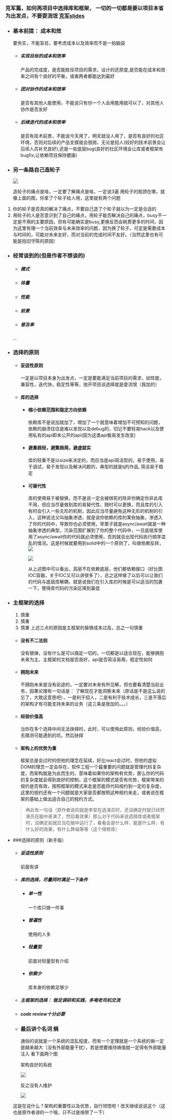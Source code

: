 ### 克军篇，如何再项目中选择库和框架， 一切的一切都是要以项目本省为出发点，不要耍流氓 [克军slides](https://kejun.github.io/FEDay2017_08_Slides/?from=singlemessage)
  * ### 基本前提： 成本和效
    要务实，不能盲目，要考虑成本以及效率而不是一拍脑袋
    * ##### 实现目标的成本和效率
      产品的完成度，是否能胜任项目的需求，设计的还原度,是否能在成本和效率之间有个良好的平衡，或者两者都能达到最好
    * ##### 团对协作的成本和效率
      是否有其他人能使用，不能说只有你一个人会用能用就可以了，对其他人协作是否友好
    * ##### 后续迭代的成本和效率
      是否有技术前景，不能说今天用了，明天就没人用了，是否有良好的社区环境，否则对后续的产品支撑就会很弱，无论是招人(较好的技术前景会让后续人员补充良好),还是一些底层bug(良好的社区环境会让库或者框架有bugfix,让依赖项目保持健康)
  * ### 另一条路自己造轮子
    ![](https://thumbnail0.baidupcs.com/thumbnail/426046ed3a2ab0030fb12a3233205a89?fid=917901536-250528-499694171898685&time=1503968400&rt=sh&sign=FDTAER-DCb740ccc5511e5e8fedcff06b081203-PTLXwdWXIM0j%2B%2FmeZ1K5P3EDKZ8%3D&expires=8h&chkv=0&chkbd=0&chkpc=&dp-logid=5575764094601479474&dp-callid=0&size=c710_u400&quality=100&vuk=-&ft=video)
  
    造轮子的痛点是啥，一定要了解痛点是啥，一定说3遍
    用轮子的瓶颈在哪，就像上面的图，你拿了个轮子给人用，这里就有两个问题
  1. 你的轮子是否真的解决了痛点，不要自己造了个轮子就以为一定是合适的
  2. 用轮子的人是否意识到了自己的痛点，用轮子能否解决自己的痛点，busy不一定是不用的主要原因，但有可能确实是busy,更换反而会耗费更多的时间，因为这里有理一个当前效率与未来效率的问题，因为换了轮子，可定是需要成本与时间的，可能对未来友好，而对当前的完成时间不友好。（当然这里也有可能是抱旧守陈的原因）

  * ### 经常谈到的(但是作者不想谈的)
    * ##### 模式
    * ##### 体量
    * ##### 性能
    * ##### 前景
    * ##### 普及率
    ...
  
  * ### 选择的原则
    * #### 妥适性原则
      一定是以项目本身为出发点，一定是要能满足当前项目的需求，如性能，兼容性，迭代快，稳定性等等，抛开项目谈选择就是耍流氓（我加的）
    * #### 库的选择
      * #### 缩小依赖范围和稳定方向依赖
        依赖库不是说加就加了，增加了一个就意味着增加不可预知的问题，依赖的崩溃往往是难以发现以及debug的，切记不要轻易hack以及使用私有的api即未公开的api(因为这类api极易发生改变)
      * #### 避重趋轻，避繁趋简，避虚就实
        库的轻重不是以size来决定的，而应当是api简洁型的，易于使用，易于调试，易于发现以及解决问题的，典型的就是tj的作品, 简洁易于稳定
      * #### 可替代性
        库的使用易于被替换，而不是说一定会被绑死的除非你确定你非此库不用，但应当尽量做到库的易替代性，随时可以更换，而且库的引入有时会引入一些无形的机制，因此应当尽量避免这种无形的机制的引入，这种说法又叫抽象渗透，就是说你依赖的库的某些抽象，渗透入了你的代码中，导致你也必须使用，举栗子就是async/await就是一种抽象渗透的典型，污染范围扩展到了你的整个代码中，一旦底层库使用了async/await你的代码就必须使用，否则就会出现代码执行顺序混乱的情况。这是时候就要用到solid中的一个原则了，叫做依赖反转，
        ![](http://7xjtfr.com1.z0.glb.clouddn.com/%E9%BD%BF%E8%BD%AE_%E8%80%A6%E5%90%88%E5%85%B3%E7%B3%BB_full.jpg)

        ![](http://7xjtfr.com1.z0.glb.clouddn.com/%E9%BD%BF%E8%BD%AE_%E8%A7%A3%E8%80%A6%E5%90%88_full.jpg)

        从上述图中可以看出，高层不在依赖底层，他们都依赖接口（好比图IOC容器，关于IOC又可以讲很多了），总之这样做了以后可以让我们的代码与底层库解耦，就是说我们在引入库的时候是可以适当的包裹一下，使得库代码的污染区降到最低
  * ### 主框架的选择
    1. 慎重
    2. 慎重
    3. 慎重
    上述三点的原因是主框架的替换成本过高，总之一句慎重
    * #### 没有不二法则
      没有银弹，没有什么是可以搞定一切的，一切都是以适合现在，能够拥抱未来为主，主框架的文档是否良好，api是否简洁易用，稳定性如何
    * #### 拥抱未来
      不拥抱未来是没有前途的，一定要对未来有所见解，但也要看清楚当前业务，因果论理有一句话是： 了解现在才能洞察未来（原话是不是这么说的忘了，大致这意思吧），一是利于招人，二是有利于技术成长，三是不落后的架构才有可能支持未来的业务（这三条是我加的。。。）
    * #### 经验价值高
      当你在多个选择中间无法抉择时，此时，可以使用此原则，经验价值高，去猜测可能遇到的坑，然后抉择
    * #### 架构上的优势为重
      框架总是会过时的但他的理念在延续，好比react会过时，但他的虚拟DOM的理念一定会存在，软件工程一个最重要的问题就是管理代码复杂度，而架构就是为此而生的，意味着如果你的架构有优势，那么你的代码的复杂度就会得到良好的控制，这个框架的模式是否有优势，框架带来的规约是否有效，按照框架的模式来走是否能将代码规约到一定的复杂度，这里的规约还有一个问题就是大家是否都按照这种规约来走，或者说在框架的基础上做出适合自己的规约方式。
    
    > 再此有一句话（原作者说的就是李安在选演员时，还没确定时就已经然演员在脑中表演了，然后看效果）那么对于代码来说选择库或者框架时，没确定前就应当在脑中运行了，看看会是什么样，能是什么样，有什么好的效果，有什么弊端等等（这个得修炼）


* ###选择的原则（新手版）
  * ##### 妥适性原则
    前面有讲
  * ##### 库的选择，尽量同时满足一下条件
    * #####   单一性
      一个库只做一件事
    * #####   普遍性
      使用的人多
    * #####   轻量型
      前面对轻量型有介绍
    * #####   依赖少
      库本身的依赖足够少
  * ##### 主框架的选择： 做足调研和实践，多喝老司机交流
  * ##### code review十分必要

  * ### 最后讲个名词 熵
    通俗的说就是一个系统的混乱程度，而有一个定理就是一个系统的熵一定是越来越大（没有外部能量干扰），若是想要维持熵值就一定得有外部能量注入
    看下面两个图
    
    架构良好的系统
 
    ![](https://ss2.bdstatic.com/70cFvnSh_Q1YnxGkpoWK1HF6hhy/it/u=2311018205,2763882739&fm=26&gp=0.jpg)
    
    反之没有人维护

    ![](https://timgsa.baidu.com/timg?image&quality=80&size=b9999_10000&sec=1503941778328&di=4a855e3785cf7c095d110b55670ea654&imgtype=0&src=http%3A%2F%2Farticles.csdn.net%2Fuploads%2Fallimg%2F170307%2F1131291F1-4.jpg)
  
  这是在说什么？架构的重要性以及优势，自行领悟吧！改天继续说说这个（这也是原作者讲的一个哦，只不过是捎带了一下）
